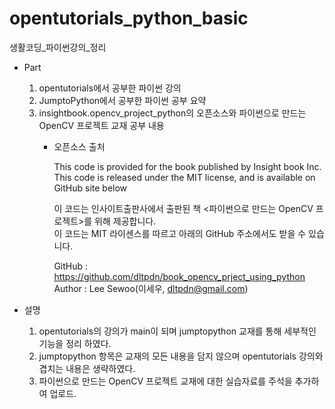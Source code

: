 # opentutorials_python_basic
생활코딩_파이썬강의_정리

- Part  
  1. opentutorials에서 공부한 파이썬 강의
  2. JumptoPython에서 공부한 파이썬 공부 요약 
  3. insightbook.opencv_project_python의 오픈소스와 파이썬으로 만드는 OpenCV 프로젝트 교재 공부 내용
     - 오픈소스 출처  

        This code is provided for the book <OpenCV Project using Python> published by Insight book Inc.     
        This code is released under the MIT license, and is available on GitHub site below  

        이 코드는 인사이트출판사에서 출판된 책 <파이썬으로 만드는 OpenCV 프로젝트>를 위해 제공합니다.  
        이 코드는 MIT 라이센스를 따르고 아래의 GitHub 주소에서도 받을 수 있습니다.  

        GitHub : https://github.com/dltpdn/book_opencv_prject_using_python  
        Author : Lee Sewoo(이세우, dltpdn@gmail.com)  
    

- 설명  
  1. opentutorials의 강의가 main이 되며 jumptopython 교재를 통해 세부적인 기능을 정리 하였다.
  2. jumptopython 항목은 교재의 모든 내용을 담지 않으며 opentutorials 강의와 겹치는 내용은 생략하였다.
  3. 파이썬으로 만드는 OpenCV 프로젝트 교재에 대한 실습자료를 주석을 추가하여 업로드.
